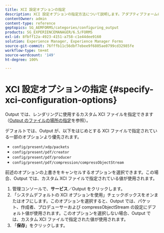 ```yaml
---
title: XCI 設定オプションの指定
description: XCI 設定オプションの指定方法について説明します。アダプティブフォームのカスタム XCI ファイル値を指定すると、フォームのレンダリング中に使用できるようになります。
contentOwner: admin
content-type: reference
geptopics: SG_AEMFORMS/categories/configuring_output
products: SG_EXPERIENCEMANAGER/6.5/FORMS
exl-id: 8fbff12a-4923-4151-a758-c1e44dee9160
solution: Experience Manager, Experience Manager Forms
source-git-commit: 76fffb11c56dbf7ebee9f6805ae0799cd32985fe
workflow-type: tm+mt
source-wordcount: '149'
ht-degree: 100%

---
```


# XCI 設定オプションの指定 {#specify-xci-configuration-options}

Output では、レンダリングに使用するカスタム XCI ファイルを指定できます（[Output のファイルの場所の指定](/help/forms/using/admin-help/specify-file-locations-output.md#specify-file-locations-for-output)を参照）。

デフォルトでは、Output が、以下をはじめとする XCI ファイルで指定されている一部のオプションより優先されます。

* `config/present/xdp/packets`
* `config/present/pdf/creator`
* `config/present/pdf/producer`
* `config/present/pdf/compression/compressObjectStream`

前述のオプションの上書きをキャンセルするオプションを選択できます。この場合、Output では、カスタム XCI ファイルで指定されている値が使用されます。

1. 管理コンソールで、**サービス**／Output をクリックします。
1. 「システムデフォルトの XCI オプションを使用」チェックボックスをオンまたはオフにします。このオプションを選択すると、Output では、パケット、作成者、プロデューサーおよび compressObjectStream の設定にデフォルト値が使用されます。このオプションを選択しない場合、Output では、カスタム XCI ファイルで指定された値が使用されます。
1. 「**保存**」をクリックします。
